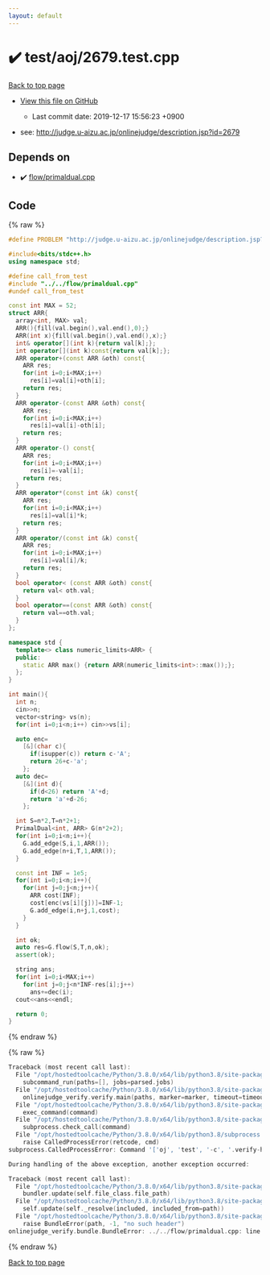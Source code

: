 ```yaml
---
layout: default
---
```


<!-- mathjax config similar to math.stackexchange -->
<script type="text/javascript" async
  src="https://cdnjs.cloudflare.com/ajax/libs/mathjax/2.7.5/MathJax.js?config=TeX-MML-AM_CHTML">
</script>
<script type="text/x-mathjax-config">
  MathJax.Hub.Config({
    TeX: { equationNumbers: { autoNumber: "AMS" }},
    tex2jax: {
      inlineMath: [ ['$','$'] ],
      processEscapes: true
    },
    "HTML-CSS": { matchFontHeight: false },
    displayAlign: "left",
    displayIndent: "2em"
  });
</script>

<script type="text/javascript" src="https://cdnjs.cloudflare.com/ajax/libs/jquery/3.4.1/jquery.min.js"></script>
<script src="https://cdn.jsdelivr.net/npm/jquery-balloon-js@1.1.2/jquery.balloon.min.js" integrity="sha256-ZEYs9VrgAeNuPvs15E39OsyOJaIkXEEt10fzxJ20+2I=" crossorigin="anonymous"></script>
<script type="text/javascript" src="../../../assets/js/copy-button.js"></script>
<link rel="stylesheet" href="../../../assets/css/copy-button.css" />


# :heavy_check_mark: test/aoj/2679.test.cpp

<a href="../../../index.html">Back to top page</a>

* <a href="{{ site.github.repository_url }}/blob/master/test/aoj/2679.test.cpp">View this file on GitHub</a>
    - Last commit date: 2019-12-17 15:56:23 +0900


* see: <a href="http://judge.u-aizu.ac.jp/onlinejudge/description.jsp?id=2679">http://judge.u-aizu.ac.jp/onlinejudge/description.jsp?id=2679</a>


## Depends on

* :heavy_check_mark: <a href="../../../library/flow/primaldual.cpp.html">flow/primaldual.cpp</a>


## Code

<a id="unbundled"></a>
{% raw %}
```cpp
#define PROBLEM "http://judge.u-aizu.ac.jp/onlinejudge/description.jsp?id=2679"

#include<bits/stdc++.h>
using namespace std;

#define call_from_test
#include "../../flow/primaldual.cpp"
#undef call_from_test

const int MAX = 52;
struct ARR{
  array<int, MAX> val;
  ARR(){fill(val.begin(),val.end(),0);}
  ARR(int x){fill(val.begin(),val.end(),x);}
  int& operator[](int k){return val[k];};
  int operator[](int k)const{return val[k];};
  ARR operator+(const ARR &oth) const{
    ARR res;
    for(int i=0;i<MAX;i++)
      res[i]=val[i]+oth[i];
    return res;
  }
  ARR operator-(const ARR &oth) const{
    ARR res;
    for(int i=0;i<MAX;i++)
      res[i]=val[i]-oth[i];
    return res;
  }
  ARR operator-() const{
    ARR res;
    for(int i=0;i<MAX;i++)
      res[i]=-val[i];
    return res;
  }
  ARR operator*(const int &k) const{
    ARR res;
    for(int i=0;i<MAX;i++)
      res[i]=val[i]*k;
    return res;
  }
  ARR operator/(const int &k) const{
    ARR res;
    for(int i=0;i<MAX;i++)
      res[i]=val[i]/k;
    return res;
  }
  bool operator< (const ARR &oth) const{
    return val< oth.val;
  }
  bool operator==(const ARR &oth) const{
    return val==oth.val;
  }
};

namespace std {
  template<> class numeric_limits<ARR> {
  public:
    static ARR max() {return ARR(numeric_limits<int>::max());};
  };
}

int main(){
  int n;
  cin>>n;
  vector<string> vs(n);
  for(int i=0;i<n;i++) cin>>vs[i];

  auto enc=
    [&](char c){
      if(isupper(c)) return c-'A';
      return 26+c-'a';
    };
  auto dec=
    [&](int d){
      if(d<26) return 'A'+d;
      return 'a'+d-26;
    };

  int S=n*2,T=n*2+1;
  PrimalDual<int, ARR> G(n*2+2);
  for(int i=0;i<n;i++){
    G.add_edge(S,i,1,ARR());
    G.add_edge(n+i,T,1,ARR());
  }

  const int INF = 1e5;
  for(int i=0;i<n;i++){
    for(int j=0;j<n;j++){
      ARR cost(INF);
      cost[enc(vs[i][j])]=INF-1;
      G.add_edge(i,n+j,1,cost);
    }
  }

  int ok;
  auto res=G.flow(S,T,n,ok);
  assert(ok);

  string ans;
  for(int i=0;i<MAX;i++)
    for(int j=0;j<n*INF-res[i];j++)
      ans+=dec(i);
  cout<<ans<<endl;

  return 0;
}

```
{% endraw %}

<a id="bundled"></a>
{% raw %}
```cpp
Traceback (most recent call last):
  File "/opt/hostedtoolcache/Python/3.8.0/x64/lib/python3.8/site-packages/onlinejudge_verify/main.py", line 175, in main
    subcommand_run(paths=[], jobs=parsed.jobs)
  File "/opt/hostedtoolcache/Python/3.8.0/x64/lib/python3.8/site-packages/onlinejudge_verify/main.py", line 72, in subcommand_run
    onlinejudge_verify.verify.main(paths, marker=marker, timeout=timeout, jobs=jobs)
  File "/opt/hostedtoolcache/Python/3.8.0/x64/lib/python3.8/site-packages/onlinejudge_verify/verify.py", line 89, in main
    exec_command(command)
  File "/opt/hostedtoolcache/Python/3.8.0/x64/lib/python3.8/site-packages/onlinejudge_verify/verify.py", line 26, in exec_command
    subprocess.check_call(command)
  File "/opt/hostedtoolcache/Python/3.8.0/x64/lib/python3.8/subprocess.py", line 364, in check_call
    raise CalledProcessError(retcode, cmd)
subprocess.CalledProcessError: Command '['oj', 'test', '-c', '.verify-helper/cache/b645b11408d085ff850a88e829fefff4/a.out', '-d', '.verify-helper/cache/b645b11408d085ff850a88e829fefff4/test', '-j', '2']' returned non-zero exit status 1.

During handling of the above exception, another exception occurred:

Traceback (most recent call last):
  File "/opt/hostedtoolcache/Python/3.8.0/x64/lib/python3.8/site-packages/onlinejudge_verify/docs.py", line 339, in write_contents
    bundler.update(self.file_class.file_path)
  File "/opt/hostedtoolcache/Python/3.8.0/x64/lib/python3.8/site-packages/onlinejudge_verify/bundle.py", line 150, in update
    self.update(self._resolve(included, included_from=path))
  File "/opt/hostedtoolcache/Python/3.8.0/x64/lib/python3.8/site-packages/onlinejudge_verify/bundle.py", line 52, in _resolve
    raise BundleError(path, -1, "no such header")
onlinejudge_verify.bundle.BundleError: ../../flow/primaldual.cpp: line -1: no such header

```
{% endraw %}

<a href="../../../index.html">Back to top page</a>

